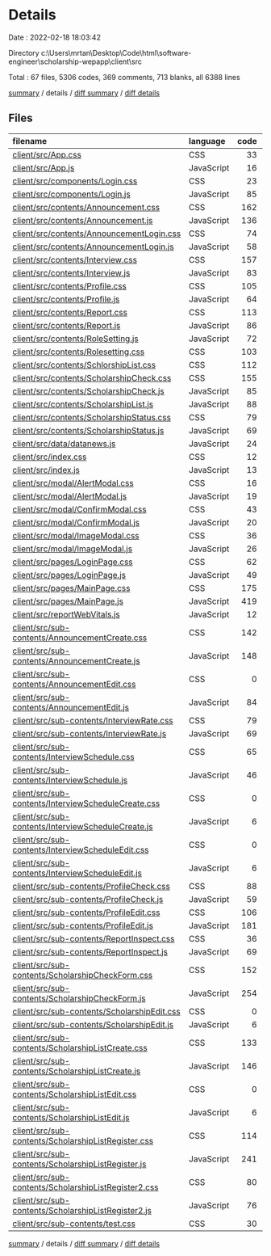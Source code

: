 # Details

Date : 2022-02-18 18:03:42

Directory c:\Users\mrtan\Desktop\Code\html\software-engineer\scholarship-wepapp\client\src

Total : 67 files,  5306 codes, 369 comments, 713 blanks, all 6388 lines

[summary](results.md) / details / [diff summary](diff.md) / [diff details](diff-details.md)

## Files
| filename | language | code | comment | blank | total |
| :--- | :--- | ---: | ---: | ---: | ---: |
| [client/src/App.css](/client/src/App.css) | CSS | 33 | 0 | 6 | 39 |
| [client/src/App.js](/client/src/App.js) | JavaScript | 16 | 0 | 5 | 21 |
| [client/src/components/Login.css](/client/src/components/Login.css) | CSS | 23 | 28 | 5 | 56 |
| [client/src/components/Login.js](/client/src/components/Login.js) | JavaScript | 85 | 2 | 15 | 102 |
| [client/src/contents/Announcement.css](/client/src/contents/Announcement.css) | CSS | 162 | 92 | 9 | 263 |
| [client/src/contents/Announcement.js](/client/src/contents/Announcement.js) | JavaScript | 136 | 4 | 16 | 156 |
| [client/src/contents/AnnouncementLogin.css](/client/src/contents/AnnouncementLogin.css) | CSS | 74 | 10 | 5 | 89 |
| [client/src/contents/AnnouncementLogin.js](/client/src/contents/AnnouncementLogin.js) | JavaScript | 58 | 0 | 13 | 71 |
| [client/src/contents/Interview.css](/client/src/contents/Interview.css) | CSS | 157 | 7 | 19 | 183 |
| [client/src/contents/Interview.js](/client/src/contents/Interview.js) | JavaScript | 83 | 0 | 18 | 101 |
| [client/src/contents/Profile.css](/client/src/contents/Profile.css) | CSS | 105 | 35 | 16 | 156 |
| [client/src/contents/Profile.js](/client/src/contents/Profile.js) | JavaScript | 64 | 0 | 10 | 74 |
| [client/src/contents/Report.css](/client/src/contents/Report.css) | CSS | 113 | 7 | 4 | 124 |
| [client/src/contents/Report.js](/client/src/contents/Report.js) | JavaScript | 86 | 0 | 16 | 102 |
| [client/src/contents/RoleSetting.js](/client/src/contents/RoleSetting.js) | JavaScript | 72 | 0 | 15 | 87 |
| [client/src/contents/Rolesetting.css](/client/src/contents/Rolesetting.css) | CSS | 103 | 7 | 5 | 115 |
| [client/src/contents/SchlorshipList.css](/client/src/contents/SchlorshipList.css) | CSS | 112 | 7 | 11 | 130 |
| [client/src/contents/ScholarshipCheck.css](/client/src/contents/ScholarshipCheck.css) | CSS | 155 | 9 | 24 | 188 |
| [client/src/contents/ScholarshipCheck.js](/client/src/contents/ScholarshipCheck.js) | JavaScript | 85 | 0 | 17 | 102 |
| [client/src/contents/ScholarshipList.js](/client/src/contents/ScholarshipList.js) | JavaScript | 88 | 1 | 26 | 115 |
| [client/src/contents/ScholarshipStatus.css](/client/src/contents/ScholarshipStatus.css) | CSS | 79 | 4 | 4 | 87 |
| [client/src/contents/ScholarshipStatus.js](/client/src/contents/ScholarshipStatus.js) | JavaScript | 69 | 0 | 12 | 81 |
| [client/src/data/datanews.js](/client/src/data/datanews.js) | JavaScript | 24 | 0 | 3 | 27 |
| [client/src/index.css](/client/src/index.css) | CSS | 12 | 0 | 2 | 14 |
| [client/src/index.js](/client/src/index.js) | JavaScript | 13 | 3 | 6 | 22 |
| [client/src/modal/AlertModal.css](/client/src/modal/AlertModal.css) | CSS | 16 | 0 | 1 | 17 |
| [client/src/modal/AlertModal.js](/client/src/modal/AlertModal.js) | JavaScript | 19 | 0 | 4 | 23 |
| [client/src/modal/ConfirmModal.css](/client/src/modal/ConfirmModal.css) | CSS | 43 | 0 | 6 | 49 |
| [client/src/modal/ConfirmModal.js](/client/src/modal/ConfirmModal.js) | JavaScript | 20 | 11 | 3 | 34 |
| [client/src/modal/ImageModal.css](/client/src/modal/ImageModal.css) | CSS | 36 | 0 | 5 | 41 |
| [client/src/modal/ImageModal.js](/client/src/modal/ImageModal.js) | JavaScript | 26 | 0 | 2 | 28 |
| [client/src/pages/LoginPage.css](/client/src/pages/LoginPage.css) | CSS | 62 | 5 | 1 | 68 |
| [client/src/pages/LoginPage.js](/client/src/pages/LoginPage.js) | JavaScript | 49 | 1 | 17 | 67 |
| [client/src/pages/MainPage.css](/client/src/pages/MainPage.css) | CSS | 175 | 11 | 20 | 206 |
| [client/src/pages/MainPage.js](/client/src/pages/MainPage.js) | JavaScript | 419 | 20 | 42 | 481 |
| [client/src/reportWebVitals.js](/client/src/reportWebVitals.js) | JavaScript | 12 | 0 | 2 | 14 |
| [client/src/sub-contents/AnnouncementCreate.css](/client/src/sub-contents/AnnouncementCreate.css) | CSS | 142 | 13 | 29 | 184 |
| [client/src/sub-contents/AnnouncementCreate.js](/client/src/sub-contents/AnnouncementCreate.js) | JavaScript | 148 | 1 | 19 | 168 |
| [client/src/sub-contents/AnnouncementEdit.css](/client/src/sub-contents/AnnouncementEdit.css) | CSS | 0 | 0 | 1 | 1 |
| [client/src/sub-contents/AnnouncementEdit.js](/client/src/sub-contents/AnnouncementEdit.js) | JavaScript | 84 | 3 | 14 | 101 |
| [client/src/sub-contents/InterviewRate.css](/client/src/sub-contents/InterviewRate.css) | CSS | 79 | 5 | 15 | 99 |
| [client/src/sub-contents/InterviewRate.js](/client/src/sub-contents/InterviewRate.js) | JavaScript | 69 | 0 | 10 | 79 |
| [client/src/sub-contents/InterviewSchedule.css](/client/src/sub-contents/InterviewSchedule.css) | CSS | 65 | 3 | 10 | 78 |
| [client/src/sub-contents/InterviewSchedule.js](/client/src/sub-contents/InterviewSchedule.js) | JavaScript | 46 | 0 | 7 | 53 |
| [client/src/sub-contents/InterviewScheduleCreate.css](/client/src/sub-contents/InterviewScheduleCreate.css) | CSS | 0 | 0 | 1 | 1 |
| [client/src/sub-contents/InterviewScheduleCreate.js](/client/src/sub-contents/InterviewScheduleCreate.js) | JavaScript | 6 | 0 | 4 | 10 |
| [client/src/sub-contents/InterviewScheduleEdit.css](/client/src/sub-contents/InterviewScheduleEdit.css) | CSS | 0 | 0 | 1 | 1 |
| [client/src/sub-contents/InterviewScheduleEdit.js](/client/src/sub-contents/InterviewScheduleEdit.js) | JavaScript | 6 | 0 | 4 | 10 |
| [client/src/sub-contents/ProfileCheck.css](/client/src/sub-contents/ProfileCheck.css) | CSS | 88 | 33 | 8 | 129 |
| [client/src/sub-contents/ProfileCheck.js](/client/src/sub-contents/ProfileCheck.js) | JavaScript | 59 | 0 | 12 | 71 |
| [client/src/sub-contents/ProfileEdit.css](/client/src/sub-contents/ProfileEdit.css) | CSS | 106 | 5 | 22 | 133 |
| [client/src/sub-contents/ProfileEdit.js](/client/src/sub-contents/ProfileEdit.js) | JavaScript | 181 | 0 | 14 | 195 |
| [client/src/sub-contents/ReportInspect.css](/client/src/sub-contents/ReportInspect.css) | CSS | 36 | 3 | 1 | 40 |
| [client/src/sub-contents/ReportInspect.js](/client/src/sub-contents/ReportInspect.js) | JavaScript | 69 | 0 | 8 | 77 |
| [client/src/sub-contents/ScholarshipCheckForm.css](/client/src/sub-contents/ScholarshipCheckForm.css) | CSS | 152 | 8 | 16 | 176 |
| [client/src/sub-contents/ScholarshipCheckForm.js](/client/src/sub-contents/ScholarshipCheckForm.js) | JavaScript | 254 | 0 | 16 | 270 |
| [client/src/sub-contents/ScholarshipEdit.css](/client/src/sub-contents/ScholarshipEdit.css) | CSS | 0 | 0 | 1 | 1 |
| [client/src/sub-contents/ScholarshipEdit.js](/client/src/sub-contents/ScholarshipEdit.js) | JavaScript | 6 | 0 | 4 | 10 |
| [client/src/sub-contents/ScholarshipListCreate.css](/client/src/sub-contents/ScholarshipListCreate.css) | CSS | 133 | 14 | 34 | 181 |
| [client/src/sub-contents/ScholarshipListCreate.js](/client/src/sub-contents/ScholarshipListCreate.js) | JavaScript | 146 | 5 | 32 | 183 |
| [client/src/sub-contents/ScholarshipListEdit.css](/client/src/sub-contents/ScholarshipListEdit.css) | CSS | 0 | 0 | 1 | 1 |
| [client/src/sub-contents/ScholarshipListEdit.js](/client/src/sub-contents/ScholarshipListEdit.js) | JavaScript | 6 | 0 | 4 | 10 |
| [client/src/sub-contents/ScholarshipListRegister.css](/client/src/sub-contents/ScholarshipListRegister.css) | CSS | 114 | 6 | 13 | 133 |
| [client/src/sub-contents/ScholarshipListRegister.js](/client/src/sub-contents/ScholarshipListRegister.js) | JavaScript | 241 | 0 | 12 | 253 |
| [client/src/sub-contents/ScholarshipListRegister2.css](/client/src/sub-contents/ScholarshipListRegister2.css) | CSS | 80 | 6 | 6 | 92 |
| [client/src/sub-contents/ScholarshipListRegister2.js](/client/src/sub-contents/ScholarshipListRegister2.js) | JavaScript | 76 | 0 | 6 | 82 |
| [client/src/sub-contents/test.css](/client/src/sub-contents/test.css) | CSS | 30 | 0 | 3 | 33 |

[summary](results.md) / details / [diff summary](diff.md) / [diff details](diff-details.md)